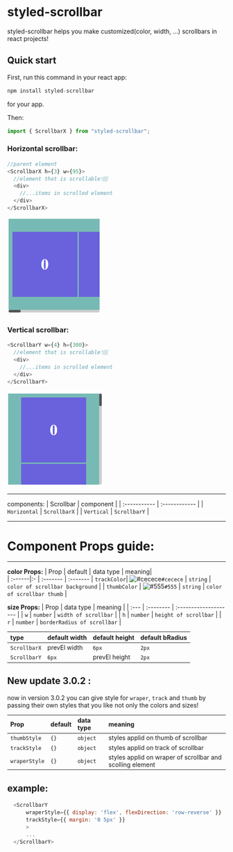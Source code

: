 <!-- prettier-ignore-start -->
# styled-scrollbar

styled-scrollbar helps you make customized(color, width, ...) scrollbars in react projects!

## Quick start

First, run this command in your react app:
```js
npm install styled-scrollbar
```
for your app.

Then:
```js
import { ScrollbarX } from "styled-scrollbar";
```


### Horizontal scrollbar:

```js
//parent element
<ScrollbarX h={3} w={95}>
  //element that is scrollable👇🏽
  <div>
    //...items in scrolled element
  </div>
</ScrollbarX>
```
![Horizontal scrollbar](./public/scrollbarX-default.png?raw=true "Title")

### Vertical scrollbar:

```js
<ScrollbarY w={4} h={300}>
  //element that is scrollable👇🏽
  <div>
    //...items in scrolled element
  </div>
</ScrollbarY>
```
![Vertical scrollbar](./public/scrollbarY-default.png?raw=true "Title")

---

components:
| Scrollbar | component |
| :----------- | :------------ | 
| `Horizontal` |  `ScrollbarX` |
| `Vertical` | `ScrollbarY` |

---
# Component Props guide:


----
**color Props:**
| Prop | default | data type | meaning|  
| :------|:- | :------- | :-------
| `trackColor`| ![#cecece](https://via.placeholder.com/10/cecece?text=+)`#cecece` | `string` | `color of scrollbar background` |
| `thumbColor` | ![#555](https://via.placeholder.com/10/555?text=+)`#555` | `string` | `color of scrollbar thumb` |


**size Props:**
| Prop | data type | meaning |
| :--- | :-------- | :-------------------- |
| `w` | `number` | `width of scrollbar` |
| `h` | `number` | `height of scrollbar` |
| `r` | `number` | `borderRadius of scrollbar` |
  

| type         | default width | default height |default bRadius|
| :----------- | :---------------- | :----------------- |:----------- |
| `ScrollbarX`   | prevEl width | `6px`   | `2px`   |
| `ScrollbarY`   | `6px`          | prevEl height |`2px` |

## New update 3.0.2 :

now  in version 3.0.2 you can give style for `wraper`, `track` and `thumb` by passing their own styles that you like not only the colors and sizes!

| Prop | default | data type | meaning|  
| :------|:- | :------- | :-------
  `thumbStyle`| `{}` |`object`|styles applid on thumb of scrollbar
  `trackStyle` | `{}` | `object`|styles applid on track of scrollbar
  `wraperStyle`| `{}` | `object`|styles applid on wraper of scrollbar and scolling element

  example:
  -
  ```js
    <ScrollbarY
        wraperStyle={{ display: 'flex', flexDirection: 'row-reverse' }}
        trackStyle={{ margin: '0 5px' }}
        >
        ...
    </ScrollbarY>
   ```
<!-- prettier-ignore-end -->
